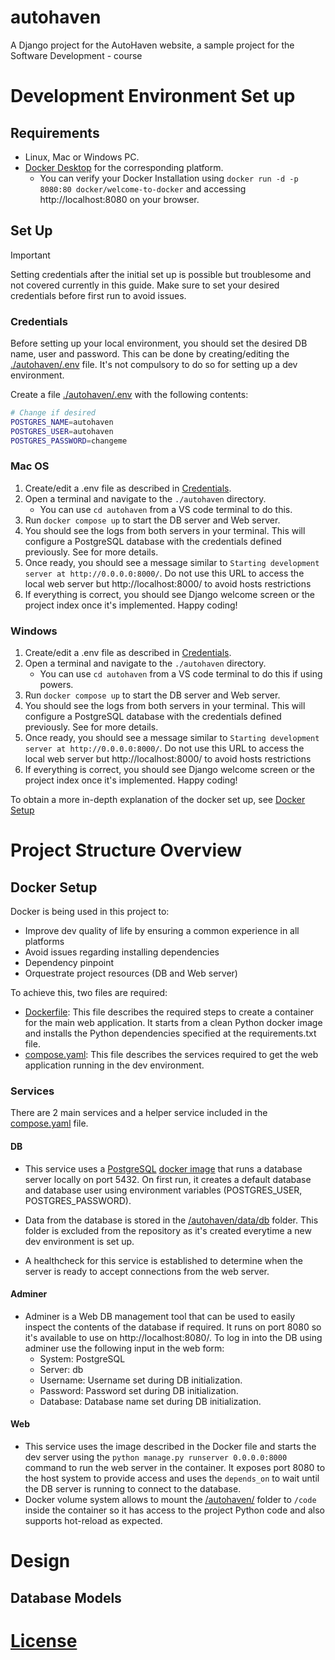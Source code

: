 # autohaven

A Django project for the AutoHaven website, a sample project for the Software Development - course

# Development Environment Set up

## Requirements

- Linux, Mac or Windows PC.
- [Docker Desktop](https://docs.docker.com/desktop/) for the corresponding platform.
  - You can verify your Docker Installation using `docker run -d -p 8080:80 docker/welcome-to-docker` and accessing http://localhost:8080 on your browser.

## Set Up

> [!IMPORTANT]  
> Setting credentials after the initial set up is possible but troublesome and not covered currently in this guide. Make sure to set your desired credentials before first run to avoid issues.

### Credentials

Before setting up your local environment, you should set the desired DB name, user and password. This can be done by creating/editing the [./autohaven/.env](./autohaven/.env) file. It's not compulsory to do so for setting up a dev environment.

Create a file [./autohaven/.env](./autohaven/.env) with the following contents:

```bash
# Change if desired
POSTGRES_NAME=autohaven
POSTGRES_USER=autohaven
POSTGRES_PASSWORD=changeme
```

### Mac OS

1. Create/edit a .env file as described in [Credentials](#credentials).
2. Open a terminal and navigate to the `./autohaven` directory.
   - You can use `cd autohaven` from a VS code terminal to do this.
3. Run `docker compose up` to start the DB server and Web server.
4. You should see the logs from both servers in your terminal. This will configure a PostgreSQL database with the credentials defined previously. See [](#credentials) for more details.
5. Once ready, you should see a message similar to `Starting development server at http://0.0.0.0:8000/`. Do not use this URL to access the local web server but http://localhost:8000/ to avoid hosts restrictions
6. If everything is correct, you should see Django welcome screen or the project index once it's implemented. Happy coding!

### Windows

1. Create/edit a .env file as described in [Credentials](#credentials).
1. Open a terminal and navigate to the `./autohaven` directory.
   - You can use `cd autohaven` from a VS code terminal to do this if using powers.
1. Run `docker compose up` to start the DB server and Web server.
1. You should see the logs from both servers in your terminal. This will configure a PostgreSQL database with the credentials defined previously. See [](#credentials) for more details.
1. Once ready, you should see a message similar to `Starting development server at http://0.0.0.0:8000/`. Do not use this URL to access the local web server but http://localhost:8000/ to avoid hosts restrictions
1. If everything is correct, you should see Django welcome screen or the project index once it's implemented. Happy coding!

To obtain a more in-depth explanation of the docker set up, see [Docker Setup](#docker-setup)

# Project Structure Overview

## Docker Setup

Docker is being used in this project to:

- Improve dev quality of life by ensuring a common experience in all platforms
- Avoid issues regarding installing dependencies
- Dependency pinpoint
- Orquestrate project resources (DB and Web server)

To achieve this, two files are required:

- [Dockerfile](./autohaven/Dockerfile): This file describes the required steps to create a container for the main web application. It starts from a clean Python docker image and installs the Python dependencies specified at the requirements.txt file.
- [compose.yaml](./autohaven/compose.yaml): This file describes the services required to get the web application running in the dev environment.

### Services

There are 2 main services and a helper service included in the [compose.yaml](./autohaven/compose.yaml) file.

#### DB

- This service uses a [PostgreSQL](https://www.postgresql.org/) [docker image](https://hub.docker.com/_/postgres) that runs a database server locally on port 5432. On first run, it creates a default database and database user using environment variables (POSTGRES_USER, POSTGRES_PASSWORD).

- Data from the database is stored in the [/autohaven/data/db](/autohaven/data/db) folder. This folder is excluded from the repository as it's created everytime a new dev environment is set up.

- A healthcheck for this service is established to determine when the server is ready to accept connections from the web server.

#### Adminer

- Adminer is a Web DB management tool that can be used to easily inspect the contents of the database if required. It runs on port 8080 so it's available to use on http://localhost:8080/. To log in into the DB using adminer use the following input in the web form:
  - System: PostgreSQL
  - Server: db
  - Username: Username set during DB initialization.
  - Password: Password set during DB initialization.
  - Database: Database name set during DB initialization.

#### Web

- This service uses the image described in the Docker file and starts the dev server using the `python manage.py runserver 0.0.0.0:8000` command to run the web server in the container. It exposes port 8080 to the host system to provide access and uses the `depends_on` to wait until the DB server is running to connect to the database.
- Docker volume system allows to mount the [/autohaven/](/autohaven/) folder to `/code` inside the container so it has access to the project Python code and also supports hot-reload as expected.

# Design

## Database Models

<!-- TODO: Add reference to the Entity Relationship Model created before -->

# [License](/LICENSE)
